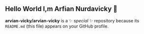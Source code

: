 ## Hello World I,m Arfian Nurdavicky 👋


**arvian-vicky/arvian-vicky** is a ✨ _special_ ✨ repository because its `README.md` (this file) appears on your GitHub profile.

